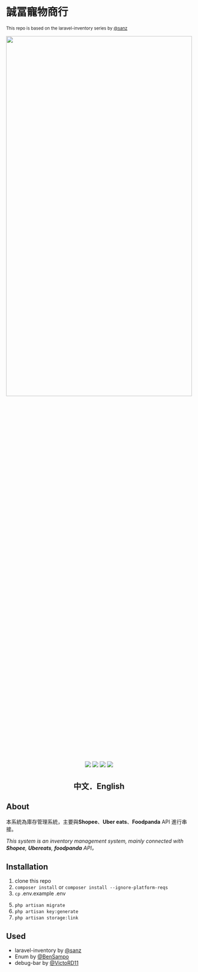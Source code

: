 # 誠冨寵物商行
<small>This repo is based on the laravel-inventory series by <a href="https://github.com/sanz">@sanz</a></small>


<center>
<img src="https://imgur.com/LfwucBc.jpg" width="100%" height="50%" />
</center>

<center>

<p style="display:inline-block"><img src="https://img.shields.io/static/v1?label=build&message=Laravel&color=red">
</p>
<p style="display:inline-block">
<img src="https://img.shields.io/static/v1?label=php&message=8&color=blue">
</p>
<p style="display:inline-block">
<img src="https://img.shields.io/static/v1?label=download&message=150MB&color=inactive">
</p>
<p style="display:inline-block">
<img src="https://img.shields.io/static/v1?label=license&message=MIT&color=sccess">
</p>



<h2 style="margin-top:1.3rem">中文．English</h4>

</center>



## About

本系統為庫存管理系統，主要與**Shopee**、**Uber eats**、**Foodpanda** API 進行串接。

<i>This system is an inventory management system, mainly connected with **Shopee**, **Ubereats**, **foodpanda** API。
</i>

## Installation
1. clone this repo 
2. ```composer install``` or ```composer install --ignore-platform-reqs```
3. ```cp``` .env.example .env
<!-- 4. ```barryvdh/laravel-debugbar:^2.1 ``` -->
5. ```php artisan migrate```
6. ```php artisan key:generate```
7. ```php artisan storage:link```


## Used
* laravel-inventory by <a href="https://github.com/sanz">@sanz</a>
* Enum by  <a href="https://github.com/BenSampo/laravel-enum">@BenSampo</a>
* debug-bar by <a href="https://github.com/barryvdh/laravel-debugbar">@VictoRD11</a>

